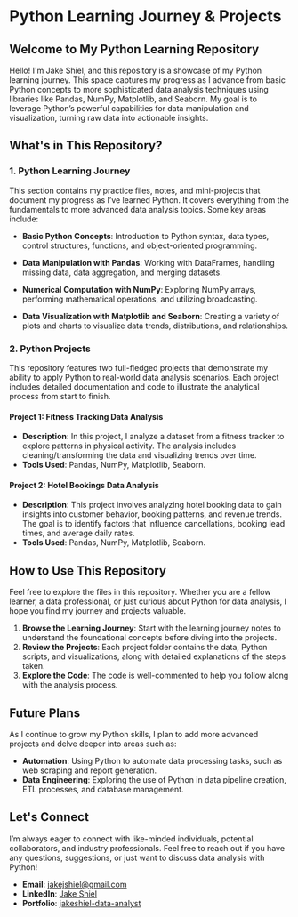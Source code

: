 # Python Learning Journey & Projects
## Welcome to My Python Learning Repository

Hello! I'm Jake Shiel, and this repository is a showcase of my Python learning journey. This space captures my progress as I advance from basic Python concepts to more sophisticated data analysis techniques using libraries like Pandas, NumPy, Matplotlib, and Seaborn. My goal is to leverage Python’s powerful capabilities for data manipulation and visualization, turning raw data into actionable insights.

## What's in This Repository?
### 1. **Python Learning Journey**

This section contains my practice files, notes, and mini-projects that document my progress as I’ve learned Python. It covers everything from the fundamentals to more advanced data analysis topics. Some key areas include:

- **Basic Python Concepts**: Introduction to Python syntax, data types, control structures, functions, and object-oriented programming.
  
- **Data Manipulation with Pandas**: Working with DataFrames, handling missing data, data aggregation, and merging datasets.

- **Numerical Computation with NumPy**: Exploring NumPy arrays, performing mathematical operations, and utilizing broadcasting.

- **Data Visualization with Matplotlib and Seaborn**: Creating a variety of plots and charts to visualize data trends, distributions, and relationships.

### 2. **Python Projects**

This repository features two full-fledged projects that demonstrate my ability to apply Python to real-world data analysis scenarios. Each project includes detailed documentation and code to illustrate the analytical process from start to finish.

#### **Project 1: Fitness Tracking Data Analysis**
- **Description**: In this project, I analyze a dataset from a fitness tracker to explore patterns in physical activity. The analysis includes cleaning/transforming the data and visualizing trends over time.
- **Tools Used**: Pandas, NumPy, Matplotlib, Seaborn.


#### **Project 2: Hotel Bookings Data Analysis**
- **Description**: This project involves analyzing hotel booking data to gain insights into customer behavior, booking patterns, and revenue trends. The goal is to identify factors that influence cancellations, booking lead times, and average daily rates.
- **Tools Used**: Pandas, NumPy, Matplotlib, Seaborn.

## How to Use This Repository

Feel free to explore the files in this repository. Whether you are a fellow learner, a data professional, or just curious about Python for data analysis, I hope you find my journey and projects valuable.

1. **Browse the Learning Journey**: Start with the learning journey notes to understand the foundational concepts before diving into the projects.
2. **Review the Projects**: Each project folder contains the data, Python scripts, and visualizations, along with detailed explanations of the steps taken.
3. **Explore the Code**: The code is well-commented to help you follow along with the analysis process.

## Future Plans

As I continue to grow my Python skills, I plan to add more advanced projects and delve deeper into areas such as:

- **Automation**: Using Python to automate data processing tasks, such as web scraping and report generation.
- **Data Engineering**: Exploring the use of Python in data pipeline creation, ETL processes, and database management.

## Let's Connect

I’m always eager to connect with like-minded individuals, potential collaborators, and industry professionals. Feel free to reach out if you have any questions, suggestions, or just want to discuss data analysis with Python!

- **Email**: [jakejshiel@gmail.com](mailto:jakejshiel@gmail.com)
- **LinkedIn**: [Jake Shiel](https://www.linkedin.com/in/jakeshielbsc/)
- **Portfolio**: [jakeshiel-data-analyst](https://sites.google.com/view/jakeshiel-data-analyst/home)
